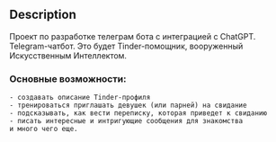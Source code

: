 ## Description

Проект по разработке телеграм бота с интеграцией с ChatGPT.
Telegram-чатбот. Это будет Tinder-помощник, вооруженный Искусственным Интеллектом.

### Основные возможности:

    - создавать описание Tinder-профиля
    - тренироваться приглашать девушек (или парней) на свидание
    - подсказывать, как вести переписку, которая приведет к свиданию
    - писать интересные и интригующие сообщения для знакомства
    и много чего еще.
